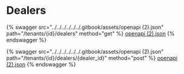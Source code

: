 # Dealers

{% swagger src="../../../../../../.gitbook/assets/openapi (2).json" path="/tenants/{id}/dealers" method="get" %}
[openapi (2).json](<../../../../../../.gitbook/assets/openapi (2).json>)
{% endswagger %}

{% swagger src="../../../../../../.gitbook/assets/openapi (2).json" path="/tenants/{id}/dealers/{dealer_id}" method="post" %}
[openapi (2).json](<../../../../../../.gitbook/assets/openapi (2).json>)
{% endswagger %}
